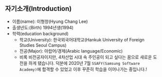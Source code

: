 ## 자기소개(Introduction)

- 이름(name): 이형창(Hyung Chang Lee)
- 출생년도:(Birth) 1994년생(1994)
- 학력(education background)
  - 학교(University): 한국외국어대학교(Hankuk University of Foreign Studies Seoul Campus)
  - 전공(Major): 아랍어/경제(Arabic language/Economic)
  - 비록 비전공자이지만, 4차산업 시대 속 주인공이 되고 싶다는 꿈으로 새로운 도전을 하게 됐습니다. 덕분에 2020년 7월 `SSAFY(Samsung Software Academy)`에 합격할 수 있었고 이후 꾸준히 학습을 이어나가는 중입니다.!